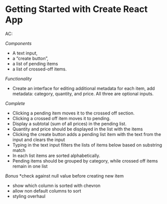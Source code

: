 # Getting Started with Create React App

AC: 

*Components*
* A text input, 
* a “create button”, 
* a list of pending items 
* a list of crossed-off items. 

*Functionality*
* Create an interface for editing additional metadata for each item, add metadata: category, quantity, and price. All three are optional inputs.

*Complete*
* Clicking a pending item moves it to the crossed off section. 
* Clicking a crossed off item moves it to pending.
* Display a subtotal (sum of all prices) in the pending list.
* Quantity and price should be displayed in the list with the items
* Clicking the create button adds a pending list item with the text from the input and clears the input
* Typing in the text input filters the lists of items below based on substring match
* In each list items are sorted alphabetically.
* Pending items should be grouped by category, while crossed off items remain in one list

*Bonus*
*check against null value before creating new item
* show which column is sorted with chevron
* allow non default columns to sort
* styling overhaul